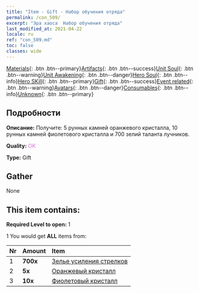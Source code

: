 ```yaml
---
title: "Item - Gift - Набор обучения отряда"
permalink: /con_509/
excerpt: "Эра хаоса  Набор обучения отряда"
last_modified_at: 2021-04-22
locale: ru
ref: "con_509.md"
toc: false
classes: wide
---
```

 [Materials](/ItemsRU/){: .btn .btn--primary}[Artifacts](/ItemsRU/Artifacts/){: .btn .btn--success}[Unit Soul](/ItemsRU/UnitSoul/){: .btn .btn--warning}[Unit Awakening](/ItemsRU/UnitAwakening/){: .btn .btn--danger}[Hero Soul](/ItemsRU/HeroSoul/){: .btn .btn--info}[Hero SKill](/ItemsRU/HeroSkill/){: .btn .btn--primary}[Gift](/ItemsRU/Gift/){: .btn .btn--success}[Event related](/ItemsRU/Events/){: .btn .btn--warning}[Avatars](/ItemsRU/Avatars/){: .btn .btn--danger}[Consumables](/ItemsRU/Consumables/){: .btn .btn--info}[Unknown](/ItemsRU/Unknown/){: .btn .btn--primary}

## Подробности
 **Описание:** Получите: 5 рунных камней оранжевого кристалла, 10 рунных камней фиолетового кристалла и 700 зелий таланта лучников.

 **Quality:** <span style="color: #DA70D6">OK</span>

 **Type:** Gift

## Gather

  None

## This item contains:

 **Required Level to open:** 1

 1 You would get **ALL** items  from:

  | Nr | Amount |     Item    |
  |:---|:-------|:------------|
  | 1 |  **700x** | [Зелье усиления стрелков](/ru/Items/con_789/) |  | 
  | 2 |  **5x** | [Оранжевый кристалл](/ru/Items/con_730/) |  | 
  | 3 |  **10x** | [Фиолетовый кристалл](/ru/Items/con_720/) |  | 

